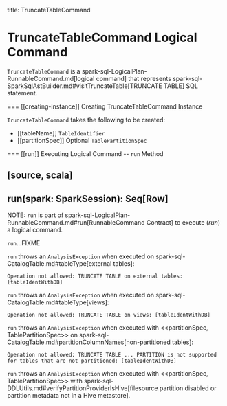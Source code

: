 title: TruncateTableCommand

# TruncateTableCommand Logical Command

`TruncateTableCommand` is a spark-sql-LogicalPlan-RunnableCommand.md[logical command] that represents spark-sql-SparkSqlAstBuilder.md#visitTruncateTable[TRUNCATE TABLE] SQL statement.

=== [[creating-instance]] Creating TruncateTableCommand Instance

`TruncateTableCommand` takes the following to be created:

* [[tableName]] `TableIdentifier`
* [[partitionSpec]] Optional `TablePartitionSpec`

=== [[run]] Executing Logical Command -- `run` Method

[source, scala]
----
run(spark: SparkSession): Seq[Row]
----

NOTE: `run` is part of spark-sql-LogicalPlan-RunnableCommand.md#run[RunnableCommand Contract] to execute (_run_) a logical command.

`run`...FIXME

`run` throws an `AnalysisException` when executed on spark-sql-CatalogTable.md#tableType[external tables]:

```
Operation not allowed: TRUNCATE TABLE on external tables: [tableIdentWithDB]
```

`run` throws an `AnalysisException` when executed on spark-sql-CatalogTable.md#tableType[views]:

```
Operation not allowed: TRUNCATE TABLE on views: [tableIdentWithDB]
```

`run` throws an `AnalysisException` when executed with <<partitionSpec, TablePartitionSpec>> on spark-sql-CatalogTable.md#partitionColumnNames[non-partitioned tables]:

```
Operation not allowed: TRUNCATE TABLE ... PARTITION is not supported for tables that are not partitioned: [tableIdentWithDB]
```

`run` throws an `AnalysisException` when executed with <<partitionSpec, TablePartitionSpec>> with spark-sql-DDLUtils.md#verifyPartitionProviderIsHive[filesource partition disabled or partition metadata not in a Hive metastore].
